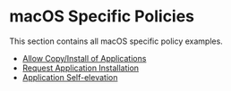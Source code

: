 [title]: # (macOS Specific Policies)
[tags]: # ( )
[priority]: # (5000)
# macOS Specific Policies

This section contains all macOS specific policy examples.

* [Allow Copy/Install of Applications](mac-copy-install.md)
* [Request Application Installation](mac-app-install-approval-request.md)
* [Application Self-elevation](mac-self-elevation.md)